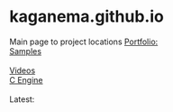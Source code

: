 # kaganema.github.io
Main page to project locations
<a href="portfolio/viewers/index.html">Portfolio:</a> <br>
[Samples](samples/mini-projects.md)  
<br>
<a href="videos.html">Videos </a><br>
<a href="eng/c-engine-dev-log.html">C Engine</a><br><br>
Latest: 
